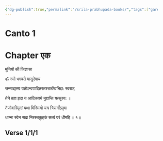 ```yaml
---
{"dg-publish":true,"permalink":"/srila-prabhupada-books/","tags":["gardenEntry"]}
---
```




# Canto 1


# Chapter एक

मुनियों की जिज्ञासा

ॐ नमो भगवते वासुदेवाय

जन्माद्यस्य यतोऽन्वयादितरतश्चार्थेष्वभिज्ञ: स्वराट्

तेने ब्रह्म हृदा य आदिकवये मुह्यन्ति यत्सूरय: ।

तेजोवारिमृदां यथा विनिमयो यत्र त्रिसर्गोऽमृषा

धाम्ना स्वेन सदा निरस्तकुहकं सत्यं परं धीमहि ॥ १॥


## Verse 1/1/1
